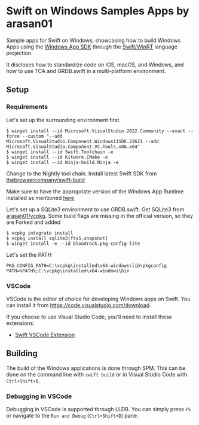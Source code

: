 # Swift on Windows Samples Apps by arasan01

Sample apps for Swift on Windows, showcasing how to build Windows Apps using the [Windows App SDK](https://github.com/microsoft/windowsappsdk) through the [Swift/WinRT](https://github.com/thebrowsercompany/swift-winrt) language projection.

It discloses how to standardize code on iOS, macOS, and Windows, and how to use TCA and GRDB.swift in a multi-platform environment.

## Setup

### Requirements

Let's set up the surrounding environment first.

```
$ winget install --id Microsoft.VisualStudio.2022.Community --exact --force --custom "--add Microsoft.VisualStudio.Component.Windows11SDK.22621 --add Microsoft.VisualStudio.Component.VC.Tools.x86.x64"
$ winget install --id Swift.Toolchain -e
$ winget install --id Kitware.CMake -e
$ winget install --id Ninja-build.Ninja -e
```

Change to the Nightly tool chain. Install latest Swift SDK from [thebrowsercompany/swift-build](https://github.com/thebrowsercompany/swift-build/releases)

Make sure to have the appropriate version of the Windows App Runtime installed as mentioned [here](https://github.com/thebrowsercompany/swift-windowsappsdk?tab=readme-ov-file#using-windows-app-sdk)

Let's set up a SQLite3 environment to use GRDB.swift. Get SQLite3 from [arasan01/vcpkg](https://github.com/arasan01/vcpkg?tab=readme-ov-file#quick-start-windows). Some build flags are missing in the official version, so they are Forked and added

```
$ vcpkg integrate install
$ vcpkg install sqlite3[fts5,snapshot]
$ winget install -e --id bloodrock.pkg-config-lite
```

Let's set the PATH

```
PKG_CONFIG_PATH=C:\vcpkg\installed\x64-windows\lib\pkgconfig
PATH=%PATH%;C:\vcpkg\installed\x64-windows\bin
```

### VSCode

VSCode is the editor of choice for developing Windows apps on Swift. You can install it from https://code.visualstudio.com/download.

If you choose to use Visual Studio Code, you'll need to install these extensions:
- [Swift VSCode Extension](https://marketplace.visualstudio.com/items?itemName=sswg.swift-lang)

## Building

The build of the Windows applications is done through SPM. This can be done on the command line with `swift build` or in Visual Studio Code with `Ctrl+Shift+B`.

### Debugging in VSCode

Debugging in VSCode is supported through LLDB. You can simply press `F5` or navigate to the `Run and Debug` (`Ctrl+Shift+D`) pane.
